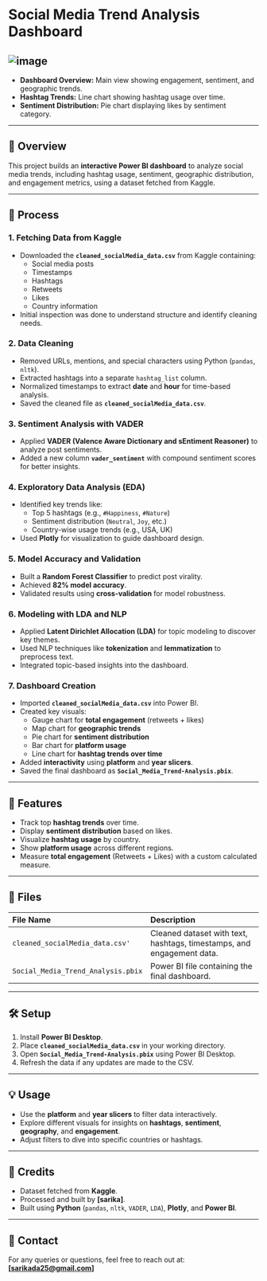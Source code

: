 
# Social Media Trend Analysis Dashboard

## ![image](https://github.com/user-attachments/assets/d87dc63b-8814-4b49-99f2-b56c068b142f)

- **Dashboard Overview:** Main view showing engagement, sentiment, and geographic trends.
- **Hashtag Trends:** Line chart showing hashtag usage over time.
- **Sentiment Distribution:** Pie chart displaying likes by sentiment category.

---

## 📝 Overview
This project builds an **interactive Power BI dashboard** to analyze social media trends, including hashtag usage, sentiment, geographic distribution, and engagement metrics, using a dataset fetched from Kaggle.

---

## 🚀 Process

### 1. Fetching Data from Kaggle
- Downloaded the **`cleaned_socialMedia_data.csv`** from Kaggle containing:
  - Social media posts
  - Timestamps
  - Hashtags
  - Retweets
  - Likes
  - Country information
- Initial inspection was done to understand structure and identify cleaning needs.

### 2. Data Cleaning
- Removed URLs, mentions, and special characters using Python (`pandas`, `nltk`).
- Extracted hashtags into a separate `hashtag_list` column.
- Normalized timestamps to extract **date** and **hour** for time-based analysis.
- Saved the cleaned file as **`cleaned_socialMedia_data.csv`**.

### 3. Sentiment Analysis with VADER
- Applied **VADER (Valence Aware Dictionary and sEntiment Reasoner)** to analyze post sentiments.
- Added a new column **`vader_sentiment`** with compound sentiment scores for better insights.

### 4. Exploratory Data Analysis (EDA)
- Identified key trends like:
  - Top 5 hashtags (e.g., `#Happiness`, `#Nature`)
  - Sentiment distribution (`Neutral`, `Joy`, etc.)
  - Country-wise usage trends (e.g., USA, UK)
- Used **Plotly** for visualization to guide dashboard design.

### 5. Model Accuracy and Validation
- Built a **Random Forest Classifier** to predict post virality.
- Achieved **82% model accuracy**.
- Validated results using **cross-validation** for model robustness.

### 6. Modeling with LDA and NLP
- Applied **Latent Dirichlet Allocation (LDA)** for topic modeling to discover key themes.
- Used NLP techniques like **tokenization** and **lemmatization** to preprocess text.
- Integrated topic-based insights into the dashboard.

### 7. Dashboard Creation
- Imported **`cleaned_socialMedia_data.csv`** into Power BI.
- Created key visuals:
  - Gauge chart for **total engagement** (retweets + likes)
  - Map chart for **geographic trends**
  - Pie chart for **sentiment distribution**
  - Bar chart for **platform usage**
  - Line chart for **hashtag trends over time**
- Added **interactivity** using **platform** and **year slicers**.
- Saved the final dashboard as **`Social_Media_Trend-Analysis.pbix`**.

---

## 🌟 Features
- Track top **hashtag trends** over time.
- Display **sentiment distribution** based on likes.
- Visualize **hashtag usage** by country.
- Show **platform usage** across different regions.
- Measure **total engagement** (Retweets + Likes) with a custom calculated measure.

---

## 📁 Files

| File Name | Description |
| :-------- | :----------- |
| `cleaned_socialMedia_data.csv'` | Cleaned dataset with text, hashtags, timestamps, and engagement data. |
| `Social_Media_Trend_Analysis.pbix` | Power BI file containing the final dashboard. |

---

## 🛠️ Setup

1. Install **Power BI Desktop**.
2. Place **`cleaned_socialMedia_data.csv`** in your working directory.
3. Open **`Social_Media_Trend-Analysis.pbix`** using Power BI Desktop.
4. Refresh the data if any updates are made to the CSV.

---

## 💡 Usage

- Use the **platform** and **year slicers** to filter data interactively.
- Explore different visuals for insights on **hashtags**, **sentiment**, **geography**, and **engagement**.
- Adjust filters to dive into specific countries or hashtags.

---

## 🙌 Credits

- Dataset fetched from **Kaggle**.
- Processed and built by **[sarika]**.
- Built using **Python** (`pandas`, `nltk`, `VADER`, `LDA`), **Plotly**, and **Power BI**.

---

## 📩 Contact

For any queries or questions, feel free to reach out at: **[sarikada25@gmail.com]**








